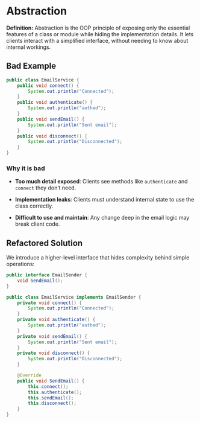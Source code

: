 # Abstraction

**Definition:** Abstraction is the OOP principle of exposing only the essential features of a class or module while hiding the implementation details. It lets clients interact with a simplified interface, without needing to know about internal workings.

## Bad Example

```java
public class EmailService {
    public void connect() {
        System.out.println("Connected");
    }
    public void authenticate() {
        System.out.println("authed");
    }
    public void sendEmail() {
        System.out.println("Sent email");
    }
    public void disconnect() {
        System.out.println("Disconnected");
    }
}
```

### Why it is bad

- **Too much detail exposed**: Clients see methods like `authenticate` and `connect` they don’t need.

- **Implementation leaks**: Clients must understand internal state to use the class correctly.

- **Difficult to use and maintain**: Any change deep in the email logic may break client code.

## Refactored Solution

We introduce a higher-level interface that hides complexity behind simple operations:

```java
public interface EmailSender {
    void SendEmail();
}
```
```java
public class EmailService implements EmailSender {
    private void connect() {
        System.out.println("Connected");
    }
    private void authenticate() {
        System.out.println("authed");
    }
    private void sendEmail() {
        System.out.println("Sent email");
    }
    private void disconnect() {
        System.out.println("Disconnected");
    }

    @Override
    public void SendEmail() {
        this.connect();
        this.authenticate();
        this.sendEmail();
        this.disconnect();
    }
}
```
